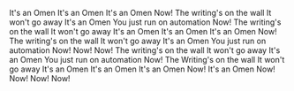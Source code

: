 It's an Omen
It's an Omen
It's an Omen
Now!
The writing's on the wall
It won't go away
It's an Omen
You just run on automation
Now!
The writing's on the wall
It won't go away
It's an Omen
It's an Omen
It's an Omen
Now!
The writing's on the wall
It won't go away
It's an Omen
You just run on automation
Now!
Now!
Now!
The writing's on the wall
It won't go away
It's an Omen
You just run on automation
Now!
The Writing's on the wall
It won't go away
It's an Omen
It's an Omen
It's an Omen
Now!
It's an Omen
Now!
Now!
Now!
Now!
